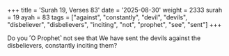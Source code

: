 +++
title = 'Surah 19, Verses 83'
date = '2025-08-30'
weight = 2333
surah = 19
ayah = 83
tags = ["against", "constantly", "devil", "devils", "disbeliever", "disbelievers", "inciting", "not", "prophet", "see", "sent"]
+++

Do you ˹O Prophet˺ not see that We have sent the devils against the disbelievers, constantly inciting them?